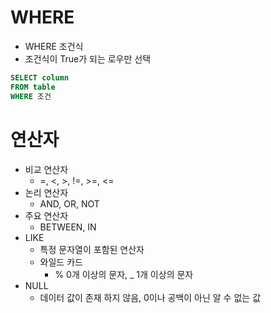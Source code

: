 # WHERE
- WHERE 조건식
- 조건식이 True가 되는 로우만 선택

```SQL
SELECT column
FROM table
WHERE 조건
```

# 연산자
- 비교 연산자
  - =, <, >, !=, >=, <=
- 논리 연산자
  - AND, OR, NOT
- 주요 연산자
  - BETWEEN, IN
- LIKE 
  - 특정 문자열이 포함된 연산자
  - 와일드 카드
    - % 0개 이상의 문자, _ 1개 이상의 문자
- NULL
  - 데이터 값이 존재 하지 않음, 0이나 공백이 아닌 알 수 없는 값

##